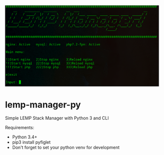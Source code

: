 ![LEMP Manager](https://github.com/sayyidyofa/lemp-manager-py/blob/master/image.png)

# lemp-manager-py
Simple LEMP Stack Manager with Python 3 and CLI

Requirements:
 - Python 3.4+
 - pip3 install pyfiglet
 - Don't forget to set your python venv for development
